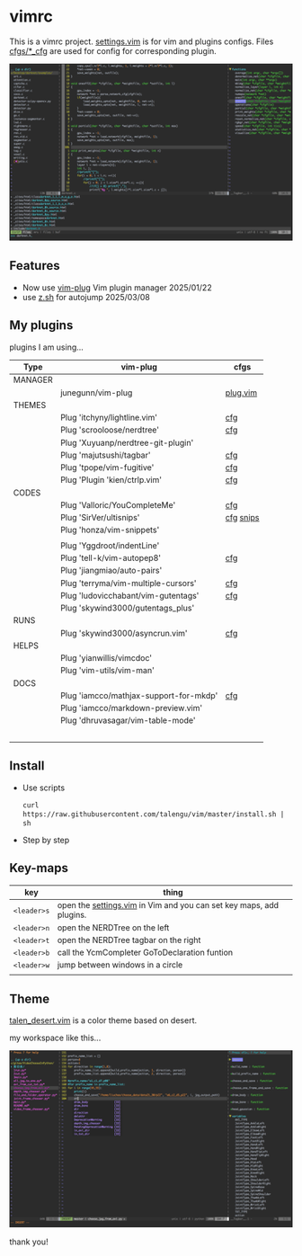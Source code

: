 # vimrc
This is a vimrc project.  [settings.vim](settings.vim) is for vim and plugins configs. Files  [cfgs/*_cfg](cfgs) are used for config for corresponding plugin.



![screen_ctrp](README.img/screen_ctrp.png)


## Features
- Now use [vim-plug](https://github.com/junegunn/vim-plug) Vim plugin manager 2025/01/22
- use [z.sh](https://github.com/rupa/z) for autojump 2025/03/08

## My plugins

plugins I am using...

| Type   | vim-plug                                 | cfgs                                          |
| ------ | ---------------------------------------- | --------------------------------------------- |
| MANAGER|                                          |                                               |
|        | junegunn/vim-plug                        | [plug.vim](cfgs/plug.vim)                     |
| THEMES |                                          |                                               |
|        | Plug 'itchyny/lightline.vim'             | [cfg](cfgs/lightline_cfg.vim)                 |
|        | Plug 'scrooloose/nerdtree'               | [cfg](cfgs/nerdtree_cfg.vim)                  |
|        | Plug 'Xuyuanp/nerdtree-git-plugin'       |                                               |
|        | Plug 'majutsushi/tagbar'                 | [cfg](cfgs/tagbar_cfg.vim)                    |
|        | Plug 'tpope/vim-fugitive'                | [cfg](cfgs/fugitive_cfg.vim)                  |
|        | Plug 'Plugin 'kien/ctrlp.vim'            | [cfg](cfgs/ctrlp_cfg.vim)                     |
| CODES  |                                          |                                               |
|        | Plug 'Valloric/YouCompleteMe'            | [cfg](cfgs/ycm_cfg.vim)                       |
|        | Plug 'SirVer/ultisnips'                  | [cfg](cfgs/snips_cfg.vim) [snips](cfgs/snips) |
|        | Plug 'honza/vim-snippets'                |                                               |
|        |                                          |                                               |
|        | Plug 'Yggdroot/indentLine'               |                                               |
|        | Plug 'tell-k/vim-autopep8'               | [cfg](cfgs/autopep8_cfg.vim)                  |
|        | Plug 'jiangmiao/auto-pairs'              |                                               |
|        | Plug 'terryma/vim-multiple-cursors'      | [cfg](cfgs/vim-multiple-cursors_cfg.vim)      |
|        | Plug 'ludovicchabant/vim-gutentags'      | [cfg](cfgs/gutentags_plus_cfg.vim)            |
|        | Plug 'skywind3000/gutentags_plus'        |                                               |
| RUNS   |                                          |                                               |
|        | Plug 'skywind3000/asyncrun.vim'          | [cfg](cfgs/asyncrun_cfg.vim)                  |
| HELPS  |                                          |                                               |
|        | Plug 'yianwillis/vimcdoc'                |                                               |
|        | Plug 'vim-utils/vim-man'                 |                                               |
| DOCS   |                                          |                                               |
|        | Plug 'iamcco/mathjax-support-for-mkdp'   | [cfg](cfgs/markdown_cfg.vim)                  |
|        | Plug 'iamcco/markdown-preview.vim'       |                                               |
|        | Plug 'dhruvasagar/vim-table-mode'        |                                               |
|        |                                          |                                               |
|        |                                          |                                               |
|        |                                          |                                               |
|        |                                          |                                               |
|        |                                          |                                               |



## Install 

- Use scripts

  ```
  curl https://raw.githubusercontent.com/talengu/vim/master/install.sh | sh
  ```


- Step by step

  

  

## Key-maps

| key         | thing                                                        |
| ----------- | ------------------------------------------------------------ |
| `<leader>s` | open the [settings.vim](settings.vim) in Vim and you can set key maps, add plugins. |
| `<leader>n` | open the NERDTree on the left                                |
| `<leader>t` | open the NERDTree tagbar on the right                        |
| `<leader>b` | call the YcmCompleter GoToDeclaration funtion                |
| `<leader>w` | jump between windows in a circle                             |
|             |                                                              |



## Theme
[talen_desert.vim](colors/talen_desert.vim) is a color theme based on desert.

my workspace like this...

![screen_theme](README.img/screen_theme.png)



thank you!

[1]: https://github.com/wklken/k-vim	"k-vim ycm tagbar 安装的参考"
[2]: https://github.com/amix/vimrc	"stars most in github"
[3]: https://github.com/humiaozuzu/dot-vimrc	"pictures good"
[4]: https://github.com/chxuan/vimplus  "vimplus"
[5]: https://github.com/rupa/z  "rupa/z"


